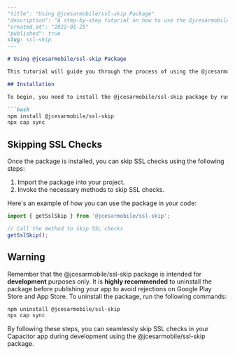 ```markdown
---
"title": "Using @jcesarmobile/ssl-skip Package"
"description": "A step-by-step tutorial on how to use the @jcesarmobile/ssl-skip package to skip SSL checks during development in a Capacitor app."
"created_at": "2022-01-25"
"published": true
slug: ssl-skip
---

# Using @jcesarmobile/ssl-skip Package

This tutorial will guide you through the process of using the @jcesarmobile/ssl-skip package to skip SSL checks in a Capacitor app during development.

## Installation

To begin, you need to install the @jcesarmobile/ssl-skip package by running the following command in your terminal:

```bash
npm install @jcesarmobile/ssl-skip
npx cap sync
```

## Skipping SSL Checks

Once the package is installed, you can skip SSL checks using the following steps:

1. Import the package into your project.
2. Invoke the necessary methods to skip SSL checks.

Here's an example of how you can use the package in your code:

```javascript
import { getSslSkip } from '@jcesarmobile/ssl-skip';

// Call the method to skip SSL checks
getSslSkip();
```

## Warning

Remember that the @jcesarmobile/ssl-skip package is intended for **development** purposes only. It is **highly recommended** to uninstall the package before publishing your app to avoid rejections on Google Play Store and App Store. To uninstall the package, run the following commands:

```bash
npm uninstall @jcesarmobile/ssl-skip
npx cap sync
```

By following these steps, you can seamlessly skip SSL checks in your Capacitor app during development using the @jcesarmobile/ssl-skip package.
```
